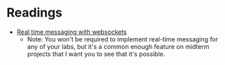 # Readings

* [Real time messaging with websockets](https://spring.io/guides/gs/messaging-stomp-websocket/)
    * Note: You won't be required to implement real-time messaging for any of your labs, but it's a common enough feature on midterm projects that I want you to see that it's possible.

